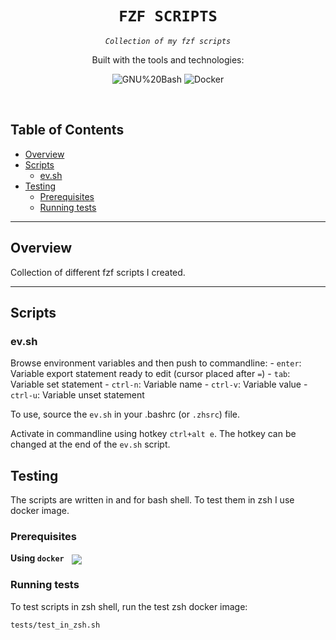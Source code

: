 <p align="center">
</p>
<p align="center"><h1 align="center"><code>FZF SCRIPTS</code></h1></p>
<p align="center">
	<em><code>Collection of my fzf scripts</code></em>
</p>
<p align="center">
	<!-- local repository, no metadata badges. --></p>
<p align="center">Built with the tools and technologies:</p>
<p align="center">
	<img src="https://img.shields.io/badge/GNU%20Bash-4EAA25.svg?style=default&logo=GNU-Bash&logoColor=white" alt="GNU%20Bash">
	<img src="https://img.shields.io/badge/Docker-2496ED.svg?style=default&logo=Docker&logoColor=white" alt="Docker">
</p>
<br>

##  Table of Contents

- [ Overview](#-overview)
- [ Scripts](#-scripts)
  - [ ev.sh](#-ev-sh)
- [ Testing](#-testing)
  - [ Prerequisites](#-prerequisites)
  - [ Running tests](#-running-tests)

---

##  Overview

Collection of different fzf scripts I created.

---

##  Scripts

### ev.sh

Browse environment variables and then push to commandline:
    - `enter`:  Variable export statement ready to edit (cursor placed after `=`)
    - `tab`:    Variable set statement
    - `ctrl-n`: Variable name
    - `ctrl-v`: Variable value
    - `ctrl-u`: Variable unset statement

To use, source the `ev.sh` in your .bashrc (or `.zhsrc`) file.

Activate in commandline using hotkey `ctrl+alt e`.
The hotkey can be changed at the end of the `ev.sh` script.


##  Testing

The scripts are written in and for bash shell. To test them in zsh I use docker image.

### Prerequisites

**Using `docker`** &nbsp; [<img align="center" src="https://img.shields.io/badge/Docker-2CA5E0.svg?style={badge_style}&logo=docker&logoColor=white" />](https://www.docker.com/)

### Running tests

To test scripts in zsh shell, run the test zsh docker image:

```sh
tests/test_in_zsh.sh
```

